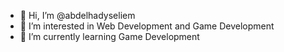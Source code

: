 - 👋 Hi, I’m @abdelhadyseliem
- 👀 I’m interested in Web Development and Game Development
- 🌱 I’m currently learning Game Development
